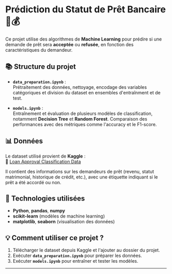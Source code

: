 # **Prédiction du Statut de Prêt Bancaire 🏦💰**

Ce projet utilise des algorithmes de **Machine Learning** pour prédire si une demande de prêt sera **acceptée** ou **refusée**, en fonction des caractéristiques du demandeur.

## 📚 **Structure du projet**

- **`data_preparation.ipynb`** :  
  Prétraitement des données, nettoyage, encodage des variables catégoriques et division du dataset en ensembles d'entraînment et de test.

- **`models.ipynb`** :  
  Entraînement et évaluation de plusieurs modèles de classification, notamment **Decision Tree** et **Random Forest**. Comparaison des performances avec des métriques comme l'accuracy et le F1-score.

## 📊 **Données**

Le dataset utilisé provient de **Kaggle** :  
🔗 [Loan Approval Classification Data](https://www.kaggle.com/datasets/taweilo/loan-approval-classification-data)  

Il contient des informations sur les demandeurs de prêt (revenu, statut matrimonial, historique de crédit, etc.), avec une étiquette indiquant si le prêt a été accordé ou non.

## 🚀 **Technologies utilisées**

- **Python**, **pandas**, **numpy**  
- **scikit-learn** (modèles de machine learning)  
- **matplotlib**, **seaborn** (visualisation des données)  

## 💡 **Comment utiliser ce projet ?**

1. Télécharger le dataset depuis Kaggle et l'ajouter au dossier du projet.  
2. Exécuter **`data_preparation.ipynb`** pour préparer les données.  
3. Exécuter **`models.ipynb`** pour entraîner et tester les modèles.  

---

